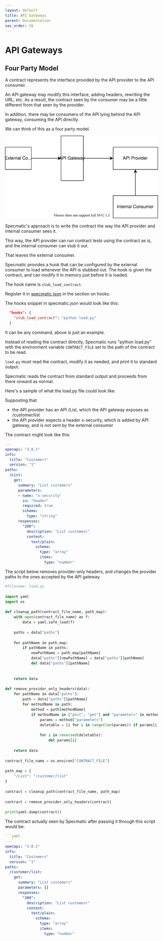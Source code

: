 ```yaml
---
layout: default
title: API Gateways
parent: Documentation
nav_order: 26
---
```

API Gateways
============

## Four Party Model

A contract represents the interface provided by the API provider to the API consumer.

An API gateway may modify this interface, adding headers, rewriting the URL, etc. As a result, the contract seen by the consumer may be a little different from that seen by the provider.

In addition, there may be consumers of the API lying behind the API gateway, consuming the API directly.

We can think of this as a four party model.

![four party model](/images/four-party-model.svg)

Specmatic's approach is to write the contract the way the API provider and internal consumer sees it.

This way, the API provider can run contract tests using the contract as is, and the internal consumer can stub it out.

That leaves the external consumer.

Specmatic provides a hook that can be configured by the external consumer to load whenever the API is stubbed out. The hook is given the contract, and can modify it in memory just before it is loaded.

The hook name is `stub_load_contract`.

Register it in [specmatic.json](/documentation/specmatic_json.html#hooks) in the section on hooks.

The hooks snippet in specmatic.json would look like this:

```json
  "hooks": {
    "stub_load_contract": "python load.py"
  }
```

It can be any command, above is just an example.

Instead of reading the contract directly, Specmatic runs "python load.py" with the environment variable `CONTRACT_FILE` set to the path of the contract to be read.

`load.py` must read the contract, modify it as needed, and print it to standard output.

Specmatic reads the contract from standard output and proceeds from there onward as normal.

Here's a sample of what the load.py file could look like.

Supposting that
* the API provider has an API /List, which the API gateway exposes as /customer/list
* the API provider expects a header x-security, which is added by API gateway, and is not sent by the external consumer

The contract might look like this:

```yaml
---
openapi: "3.0.1"
info:
  title: "Customers"
  version: "1"
paths:
  /List:
    get:
      summary: "List customers"
      parameters:
      - name: "x-security"
        in: "header"
        required: true
        schema:
          type: "string"
      responses:
        "200":
          description: "List customesr"
          content:
            text/plain:
              schema:
                type: "array"
                items:
                  type: "number"
```

The script below removes provider-only headers, and changes the provider paths to the ones accepted by the API gateway.

```python
#filename: load.py

import yaml
import os

def cleanup_path(contract_file_name, path_map):
    with open(contract_file_name) as f:
        data = yaml.safe_load(f)

    paths = data["paths"]

    for pathName in path_map:
        if pathName in paths:
            newPathName = path_map[pathName]
            data["paths"][newPathName] = data["paths"][pathName]
            del data["paths"][pathName]


    return data

def remove_provider_only_headers(data):
    for pathName in data["paths"]:
        path = data["paths"][pathName]
        for methodName in path:
            method = path[methodName]
            if methodName in ["post", "get"] and "parameters" in method:
                params = method["parameters"]
                deletable = [i for i in range(len(params)) if params[i]["$ref"].endswith("x-security")]
                
                for i in reversed(deletable):
                    del params[i]
    
    return data

contract_file_name = os.environ["CONTRACT_FILE"]

path_map = {
    "/List": "/customer/list"
}

contract = cleanup_path(contract_file_name, path_map)

contract = remove_provider_only_headers(contract)

print(yaml.dump(contract))
```

The contract actually seen by Specmatic after passing it through this script would be:

```yaml
```yaml
---
openapi: "3.0.1"
info:
  title: "Customers"
  version: "1"
paths:
  /customer/list:
    get:
      summary: "List customers"
      parameters: []
      responses:
        "200":
          description: "List customesr"
          content:
            text/plain:
              schema:
                type: "array"
                items:
                  type: "number"
``````
